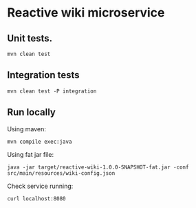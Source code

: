 # Reactive wiki microservice


## Unit tests.

```
mvn clean test
```

## Integration tests

```
mvn clean test -P integration
```

## Run locally

Using maven:
```
mvn compile exec:java
```
Using fat jar file:
```
java -jar target/reactive-wiki-1.0.0-SNAPSHOT-fat.jar -conf src/main/resources/wiki-config.json
```

Check service running:
```
curl localhost:8080
```

